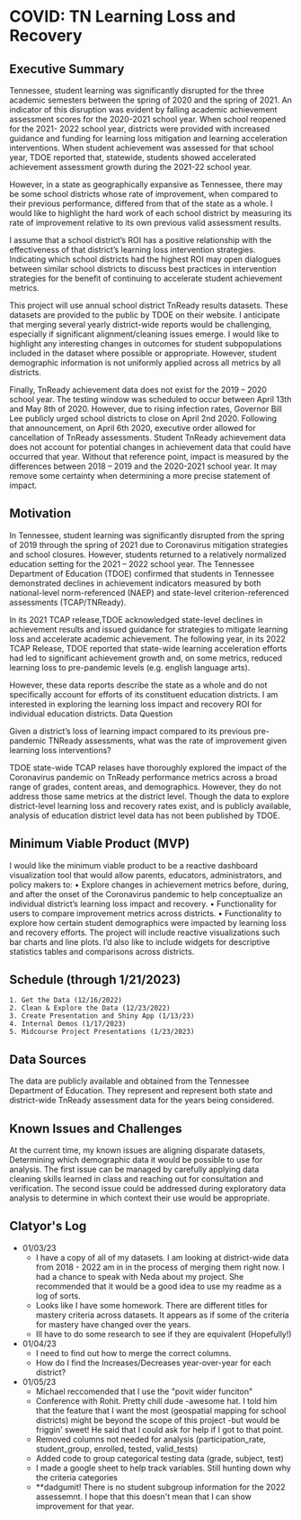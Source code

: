# COVID: TN Learning Loss and Recovery

## Executive Summary

Tennessee, student learning was significantly disrupted for the three academic semesters between the spring of 2020 and the spring of 2021.  An indicator of this disruption was evident by falling academic achievement assessment scores for the 2020-2021 school year.  When school reopened for the 2021- 2022 school year, districts were provided with increased guidance and funding for learning loss mitigation and learning acceleration interventions. When student achievement was assessed for that school year, TDOE reported that, statewide, students showed accelerated achievement assessment growth during the 2021-22 school year.  


However, in a state as geographically expansive as Tennessee, there may be some school districts whose rate of improvement, when compared to their previous performance, differed from that of the state as a whole.  I would like to highlight the hard work of each school district by measuring its rate of improvement relative to its own previous valid assessment results.  


I assume that a school district’s ROI has a positive relationship with the effectiveness of that district’s learning loss intervention strategies.  Indicating which school districts had the highest ROI may open dialogues between similar school districts to discuss best practices in intervention strategies for the benefit of continuing to accelerate student achievement metrics.

 
This project will use annual school district TnReady results datasets.  These datasets are provided  to the public by TDOE on their website.  I anticipate that merging several yearly district-wide reports would be challenging, especially if significant alignment/cleaning issues emerge.  I would like to highlight any interesting changes in outcomes for student  subpopulations included in the dataset where possible or appropriate.  However, student demographic information is not uniformly applied across all metrics by all districts.

  
Finally,  TnReady achievement data does not exist for the 2019 – 2020 school year.  The testing window was scheduled to occur between April 13th and May 8th of 2020.  However, due to rising infection rates, Governor Bill Lee publicly urged school districts to close on April 2nd 2020.  Following that announcement, on April 6th 2020,  executive order allowed for cancellation of TnReady assessments.  Student TnReady achievement data does not account for potential changes in achievement data that could have occurred that year.  Without that reference point, impact is measured by the differences between 2018 – 2019 and the 2020-2021 school year. It may remove some certainty when determining a more precise statement of impact. 

## Motivation

In Tennessee, student learning was significantly disrupted from the spring of 2019 through the spring of 2021 due to Coronavirus mitigation strategies and school closures. However, students returned to a relatively normalized education setting for the 2021 – 2022 school year.  The Tennessee Department of Education (TDOE) confirmed that students in Tennessee demonstrated declines in achievement indicators measured by both national-level norm-referenced (NAEP) and state-level criterion-referenced assessments (TCAP/TNReady).  


In its 2021 TCAP release,TDOE acknowledged state-level declines in achievement results and issued guidance for strategies to mitigate learning loss and accelerate academic achievement.  The following year, in its 2022 TCAP Release, TDOE reported that state-wide learning acceleration efforts had led to significant achievement growth and, on some metrics, reduced learning loss to pre-pandemic levels (e.g. english language arts).

However, these data reports describe the state as a whole and do not specifically account for efforts of its constituent education districts.  I am interested in exploring the learning loss impact and recovery ROI for individual education districts.
Data Question

Given a district’s loss of learning impact compared to its previous pre-pandemic TNReady assessments, what was the rate of improvement given learning loss interventions? 

TDOE state-wide TCAP relases have thoroughly explored the impact of the Coronavirus pandemic on TnReady performance metrics across a broad range of grades, content areas, and demographics.  However, they do not address those same metrics at the district level.  Though the data to explore district-level learning loss and recovery rates exist, and is publicly available, analysis of education district level data has not been published by TDOE.

## Minimum Viable Product (MVP)

I would like the minimum viable product to be a reactive dashboard visualization tool that would allow parents, educators, administrators, and policy makers to:
    • Explore changes in achievement metrics before, during, and after the onset of the Coronavirus pandemic to help conceptualize an individual district’s learning loss impact and recovery.
    • Functionality for users to compare improvement metrics across districts.
    • Functionality to explore how certain student demographics were impacted by learning loss and recovery efforts.
The project will include reactive visualizations such bar charts and line plots. I’d also like to include widgets for descriptive statistics tables and comparisons across districts.

## Schedule (through 1/21/2023)

    1. Get the Data (12/16/2022)
    2. Clean & Explore the Data (12/23/2022)
    3. Create Presentation and Shiny App (1/13/23)
    4. Internal Demos (1/17/2023)
    5. Midcourse Project Presentations (1/23/2023)

## Data Sources

The data are publicly available and obtained from the Tennessee Department of Education.  They represent and represent both state and district-wide TnReady assessment data for the years being considered.

## Known Issues and Challenges

At the current time, my known issues are aligning disparate datasets, Determining which demographic data it would be possible to use for analysis.  The first issue can be managed by carefully applying data cleaning skills learned in class and reaching out for consultation and verification.  The second issue could be addressed during exploratory data analysis to determine in which context their use would be appropriate.

## Clatyor's Log
- 01/03/23
    - I have a copy of all of my datasets.  I am looking at district-wide data from 2018 - 2022 am in in the process of merging them right now.  I had a chance to speak with Neda about my project.  She recommended that it would be a good idea to use my readme as a log of sorts.
    - Looks like I have some homework.  There are different titles for mastery criteria across datasets.   It appears as if some of the criteria for mastery have changed over the years.
    - Ill have to do some research to see if they are equivalent (Hopefully!)
- 01/04/23
    - I need to find out how to merge the correct columns.
    - How do I find the Increases/Decreases year-over-year for each district?
- 01/05/23
    - Michael reccomended that I use the "povit wider funciton"
    - Conference with Rohit.  Pretty chill dude -awesome hat.  I told him that the feature that I want the most (geospatial mapping for school districts) might be beyond the scope of this project -but would be friggin' sweet!  He said that I could ask for help if I got to that point.
    - Removed columns not needed for analysis (participation_rate, student_group, enrolled, tested, valid_tests)
    - Added code to group categorical testing data (grade, subject, test)
    - I made a google sheet to help track variables.  Still hunting down why the criteria categories 
    - **dadgumit! There is no student subgroup information for the 2022 assessemnt.  I hope that this doesn't mean that I can show improvement for that year.